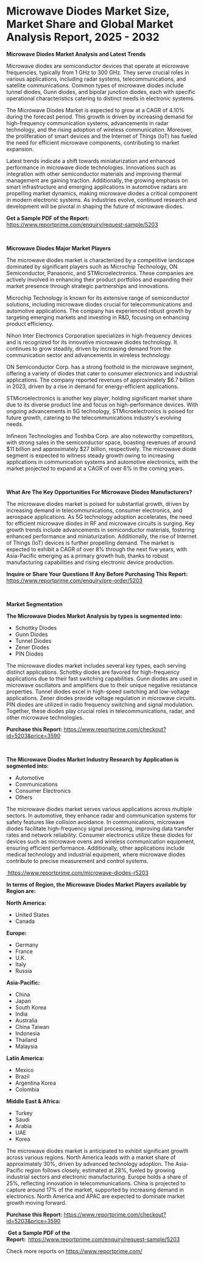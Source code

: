 <p><h1>Microwave Diodes Market Size, Market Share and Global Market Analysis Report, 2025 - 2032</h1></p><p><strong>Microwave Diodes Market Analysis and Latest Trends</strong></p>
<p><p>Microwave diodes are semiconductor devices that operate at microwave frequencies, typically from 1 GHz to 300 GHz. They serve crucial roles in various applications, including radar systems, telecommunications, and satellite communications. Common types of microwave diodes include tunnel diodes, Gunn diodes, and bipolar junction diodes, each with specific operational characteristics catering to distinct needs in electronic systems.</p><p>The Microwave Diodes Market is expected to grow at a CAGR of 4.10% during the forecast period. This growth is driven by increasing demand for high-frequency communication systems, advancements in radar technology, and the rising adoption of wireless communication. Moreover, the proliferation of smart devices and the Internet of Things (IoT) has fueled the need for efficient microwave components, contributing to market expansion.</p><p>Latest trends indicate a shift towards miniaturization and enhanced performance in microwave diode technologies. Innovations such as integration with other semiconductor materials and improving thermal management are gaining traction. Additionally, the growing emphasis on smart infrastructure and emerging applications in automotive radars are propelling market dynamics, making microwave diodes a critical component in modern electronic systems. As industries evolve, continued research and development will be pivotal in shaping the future of microwave diodes.</p></p>
<p><strong>Get a Sample PDF of the Report:&nbsp;</strong> <a href="https://www.reportprime.com/enquiry/request-sample/5203?utm_campaign=2004&utm_medium=2&utm_source=Github&utm_content=ia&utm_term=19032025&utm_id=microwave-diodes">https://www.reportprime.com/enquiry/request-sample/5203</a></p>
<p>&nbsp;</p>
<p><strong>Microwave Diodes Major Market Players</strong></p>
<p><p>The microwave diodes market is characterized by a competitive landscape dominated by significant players such as Microchip Technology, ON Semiconductor, Panasonic, and STMicroelectronics. These companies are actively involved in enhancing their product portfolios and expanding their market presence through strategic partnerships and innovations.</p><p>Microchip Technology is known for its extensive range of semiconductor solutions, including microwave diodes crucial for telecommunications and automotive applications. The company has experienced robust growth by targeting emerging markets and investing in R&D, focusing on enhancing product efficiency.</p><p>Nihon Inter Electronics Corporation specializes in high-frequency devices and is recognized for its innovative microwave diodes technology. It continues to grow steadily, driven by increasing demand from the communication sector and advancements in wireless technology.</p><p>ON Semiconductor Corp. has a strong foothold in the microwave segment, offering a variety of diodes that cater to consumer electronics and industrial applications. The company reported revenues of approximately $6.7 billion in 2023, driven by a rise in demand for energy-efficient applications.</p><p>STMicroelectronics is another key player, holding significant market share due to its diverse product line and focus on high-performance devices. With ongoing advancements in 5G technology, STMicroelectronics is poised for future growth, catering to the telecommunications industry's evolving needs.</p><p>Infineon Technologies and Toshiba Corp. are also noteworthy competitors, with strong sales in the semiconductor space, boasting revenues of around $11 billion and approximately $27 billion, respectively. The microwave diode segment is expected to witness steady growth owing to increasing applications in communication systems and automotive electronics, with the market projected to expand at a CAGR of over 6% in the coming years.</p></p>
<p>&nbsp;</p>
<p><strong>What Are The Key Opportunities For Microwave Diodes Manufacturers?</strong></p>
<p><p>The microwave diodes market is poised for substantial growth, driven by increasing demand in telecommunications, consumer electronics, and aerospace applications. As 5G technology adoption accelerates, the need for efficient microwave diodes in RF and microwave circuits is surging. Key growth trends include advancements in semiconductor materials, fostering enhanced performance and miniaturization. Additionally, the rise of Internet of Things (IoT) devices is further propelling demand. The market is expected to exhibit a CAGR of over 8% through the next five years, with Asia-Pacific emerging as a primary growth hub, thanks to robust manufacturing capabilities and rising electronic device production.</p></p>
<p><strong>Inquire or Share Your Questions If Any Before Purchasing This Report:</strong> <a href="https://www.reportprime.com/enquiry/pre-order/5203?utm_campaign=2004&utm_medium=2&utm_source=Github&utm_content=ia&utm_term=19032025&utm_id=microwave-diodes">https://www.reportprime.com/enquiry/pre-order/5203</a></p>
<p>&nbsp;</p>
<p><strong>Market Segmentation</strong></p>
<p><strong>The Microwave Diodes Market Analysis by types is segmented into:</strong></p>
<p><ul><li>Schottky Diodes</li><li>Gunn Diodes</li><li>Tunnel Diodes</li><li>Zener Diodes</li><li>PIN Diodes</li></ul></p>
<p><p>The microwave diodes market includes several key types, each serving distinct applications. Schottky diodes are favored for high-frequency applications due to their fast switching capabilities. Gunn diodes are used in microwave oscillators and amplifiers due to their unique negative resistance properties. Tunnel diodes excel in high-speed switching and low-voltage applications. Zener diodes provide voltage regulation in microwave circuits. PIN diodes are utilized in radio frequency switching and signal modulation. Together, these diodes play crucial roles in telecommunications, radar, and other microwave technologies.</p></p>
<p><strong>Purchase this Report:&nbsp;</strong><a href="https://www.reportprime.com/checkout?id=5203&price=3590&utm_campaign=2004&utm_medium=2&utm_source=Github&utm_content=ia&utm_term=19032025&utm_id=microwave-diodes">https://www.reportprime.com/checkout?id=5203&price=3590</a></p>
<p>&nbsp;</p>
<p><strong>The Microwave Diodes Market Industry Research by Application is segmented into:</strong></p>
<p><ul><li>Automotive</li><li>Communications</li><li>Consumer Electronics</li><li>Others</li></ul></p>
<p><p>The microwave diodes market serves various applications across multiple sectors. In automotive, they enhance radar and communication systems for safety features like collision avoidance. In communications, microwave diodes facilitate high-frequency signal processing, improving data transfer rates and network reliability. Consumer electronics utilize these diodes for devices such as microwave ovens and wireless communication equipment, ensuring efficient performance. Additionally, other applications include medical technology and industrial equipment, where microwave diodes contribute to precise measurement and control systems.</p></p>
<p><a href="https://www.reportprime.com/microwave-diodes-r5203?utm_campaign=2004&utm_medium=2&utm_source=Github&utm_content=ia&utm_term=19032025&utm_id=microwave-diodes">&nbsp;https://www.reportprime.com/microwave-diodes-r5203</a></p>
<p><strong>In terms of Region, the Microwave Diodes Market Players available by Region are:</strong></p>
<p>
    <p> <strong> North America: </strong>
        <ul>
            <li>United States</li>
            <li>Canada</li>
        </ul>
        </p> 
    <p> <strong> Europe: </strong>
        <ul>
            <li>Germany</li>
            <li>France</li>
            <li>U.K.</li>
            <li>Italy</li>
            <li>Russia</li>
        </ul>
        </p> 
    <p> <strong> Asia-Pacific: </strong>
        <ul>
            <li>China</li>
            <li>Japan</li>
            <li>South Korea</li>
            <li>India</li>
            <li>Australia</li>
            <li>China Taiwan</li>
            <li>Indonesia</li>
            <li>Thailand</li>
            <li>Malaysia</li>
        </ul>
        </p> 
    <p> <strong> Latin America: </strong>
        <ul>
            <li>Mexico</li>
            <li>Brazil</li>
            <li>Argentina Korea</li>
            <li>Colombia</li>
        </ul>
        </p> 
    <p> <strong> Middle East & Africa: </strong>
        <ul>
            <li>Turkey</li>
            <li>Saudi</li>
            <li>Arabia</li>
            <li>UAE</li>
            <li>Korea</li>
        </ul>
    </p>
    </p>
<p><p>The microwave diodes market is anticipated to exhibit significant growth across various regions. North America leads with a market share of approximately 30%, driven by advanced technology adoption. The Asia-Pacific region follows closely, estimated at 28%, fueled by growing industrial sectors and electronic manufacturing. Europe holds a share of 25%, reflecting innovation in telecommunications. China is projected to capture around 17% of the market, supported by increasing demand in electronics. North America and APAC are expected to dominate market growth moving forward.</p></p>
<p><strong>Purchase this Report: </strong><a href="https://www.reportprime.com/checkout?id=5203&price=3590&utm_campaign=2004&utm_medium=2&utm_source=Github&utm_content=ia&utm_term=19032025&utm_id=microwave-diodes">https://www.reportprime.com/checkout?id=5203&price=3590</a></p>
<p>&nbsp;<strong>Get a Sample PDF of the Report:&nbsp;&nbsp;</strong><a href="https://www.reportprime.com/enquiry/request-sample/5203?utm_campaign=2004&utm_medium=2&utm_source=Github&utm_content=ia&utm_term=19032025&utm_id=microwave-diodes">https://www.reportprime.com/enquiry/request-sample/5203</a></p>
<p><strong></strong></p>
<p>Check more reports on <a href="https://www.reportprime.com/?utm_campaign=2004&utm_medium=2&utm_source=Github&utm_content=ia&utm_term=19032025&utm_id=microwave-diodes">https://www.reportprime.com/</a></p>